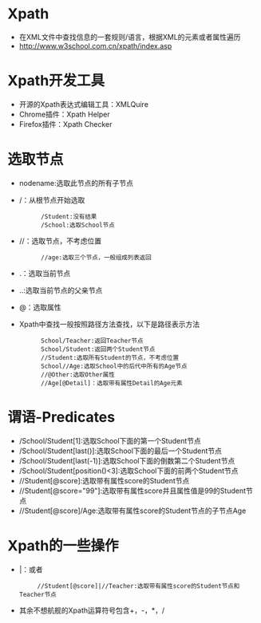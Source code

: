 # Xpath
- 在XML文件中查找信息的一套规则/语言，根据XML的元素或者属性遍历
- http://www.w3school.com.cn/xpath/index.asp
# Xpath开发工具
- 开源的Xpath表达式编辑工具：XMLQuire
- Chrome插件：Xpath Helper
- Firefox插件：Xpath Checker

# 选取节点
- nodename:选取此节点的所有子节点
- /：从根节点开始选取   

            /Student:没有结果
            /School:选取School节点
- //：选取节点，不考虑位置

            //age:选取三个节点，一般组成列表返回
           
- .：选取当前节点
- ..:选取当前节点的父亲节点
- @：选取属性
- Xpath中查找一般按照路径方法查找，以下是路径表示方法

            School/Teacher:返回Teacher节点
            School/Student:返回两个Student节点
            //Student:选取所有Student的节点，不考虑位置
            School//Age:选取School中的后代中所有的Age节点
            //@Other:选取Other属性
            //Age[@Detail]：选取带有属性Detail的Age元素
            
# 谓语-Predicates
- /School/Student[1]:选取School下面的第一个Student节点
- /School/Student[last()]:选取School下面的最后一个Student节点
- /School/Student[last(-1)]:选取School下面的倒数第二个Student节点
- /School/Student[position()<3]:选取School下面的前两个Student节点 
- //Student[@score]:选取带有属性score的Student节点
- //Student[@score="99"]:选取带有属性score并且属性值是99的Student节点           
- //Student[@score]/Age:选取带有属性score的Student节点的子节点Age

# Xpath的一些操作
- |：或者

           //Student[@score]|//Teacher:选取带有属性score的Student节点和Teacher节点

- 其余不想航舰的Xpath运算符号包含+，-，*，/